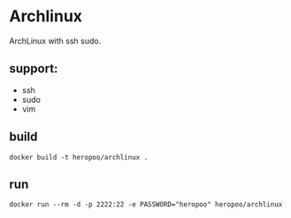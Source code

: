 # Archlinux

ArchLinux with ssh sudo.

## support:
* ssh
* sudo
* vim

## build 
```
docker build -t heropoo/archlinux .
```

## run 
```
docker run --rm -d -p 2222:22 -e PASSWORD="heropoo" heropoo/archlinux
```
